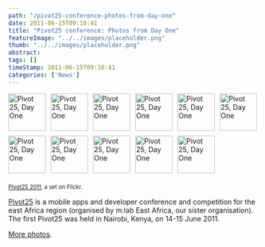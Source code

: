 ```yaml
---
path: "/pivot25-conference-photos-from-day-one" 
date: 2011-06-15T09:10:41 
title: "Pivot25 conference: Photos from Day One" 
featureImage: "../../images/placeholder.png" 
thumb: "../../images/placeholder.png" 
abstract:  
tags: [] 
timeStamp: 2011-06-15T09:10:41 
categories: ['News'] 
---
```


<div style="padding: 0;overflow: hidden;margin: 0;width: 500px"><a title="Pivot 25, Day One" href="http://www.flickr.com/photos/mlabsa/5834127382/in/set-72157626963218758/"><img style="padding: 0 10px 10px 0;width: 75px;height: 75px;float: left" src="http://farm3.static.flickr.com/2743/5834127382_22873dd20b_s.jpg" alt="Pivot 25, Day One" /></a><a title="Pivot 25, Day One" href="http://www.flickr.com/photos/mlabsa/5833573017/in/set-72157626963218758/"><img style="padding: 0 10px 10px 0;width: 75px;height: 75px;float: left" src="http://farm3.static.flickr.com/2603/5833573017_32003c6614_s.jpg" alt="Pivot 25, Day One" /></a><a title="Pivot 25, Day One" href="http://www.flickr.com/photos/mlabsa/5834127972/in/set-72157626963218758/"><img style="padding: 0 10px 10px 0;width: 75px;height: 75px;float: left" src="http://farm3.static.flickr.com/2776/5834127972_6c4132c52c_s.jpg" alt="Pivot 25, Day One" /></a><a title="Pivot 25, Day One" href="http://www.flickr.com/photos/mlabsa/5833573599/in/set-72157626963218758/"><img style="padding: 0 10px 10px 0;width: 75px;height: 75px;float: left" src="http://farm3.static.flickr.com/2721/5833573599_43bd44374a_s.jpg" alt="Pivot 25, Day One" /></a><a title="Pivot 25, Day One" href="http://www.flickr.com/photos/mlabsa/5834128754/in/set-72157626963218758/"><img style="padding: 0 10px 10px 0;width: 75px;height: 75px;float: left" src="http://farm3.static.flickr.com/2643/5834128754_6f622a5223_s.jpg" alt="Pivot 25, Day One" /></a><a title="Pivot 25, Day One" href="http://www.flickr.com/photos/mlabsa/5833574583/in/set-72157626963218758/"><img style="padding: 0 0 10px 0;width: 75px;height: 75px;float: left" src="http://farm4.static.flickr.com/3138/5833574583_81aa055e3f_s.jpg" alt="Pivot 25, Day One" /></a><br />
<a title="Pivot 25, Day One" href="http://www.flickr.com/photos/mlabsa/5833575003/in/set-72157626963218758/"><img style="padding: 0 10px 10px 0;width: 75px;height: 75px;float: left" src="http://farm3.static.flickr.com/2738/5833575003_3092ae9842_s.jpg" alt="Pivot 25, Day One" /></a><a title="Pivot 25, Day One" href="http://www.flickr.com/photos/mlabsa/5833575535/in/set-72157626963218758/"><img style="padding: 0 10px 10px 0;width: 75px;height: 75px;float: left" src="http://farm3.static.flickr.com/2723/5833575535_2507707693_s.jpg" alt="Pivot 25, Day One" /></a><a title="Pivot 25, Day One" href="http://www.flickr.com/photos/mlabsa/5833576035/in/set-72157626963218758/"><img style="padding: 0 10px 10px 0;width: 75px;height: 75px;float: left" src="http://farm6.static.flickr.com/5064/5833576035_4d261819e8_s.jpg" alt="Pivot 25, Day One" /></a><a title="Pivot 25, Day One" href="http://www.flickr.com/photos/mlabsa/5834131606/in/set-72157626963218758/"><img style="padding: 0 10px 10px 0;width: 75px;height: 75px;float: left" src="http://farm6.static.flickr.com/5184/5834131606_081f590c0f_s.jpg" alt="Pivot 25, Day One" /></a><a title="Pivot 25, Day One" href="http://www.flickr.com/photos/mlabsa/5833577503/in/set-72157626963218758/"><img style="padding: 0 10px 10px 0;width: 75px;height: 75px;float: left" src="http://farm4.static.flickr.com/3002/5833577503_c382ec068c_s.jpg" alt="Pivot 25, Day One" /></a></div>
<div style="font-size: 0.8em;margin-top: 0px;margin-bottom: 5px">
<p><a href="http://www.flickr.com/photos/mlabsa/sets/72157626963218758/">Pivot25 2011</a>, a set on Flickr.</p>
</div>
<p><a href="http://pivot25.com/">Pivot25</a> is a mobile apps and developer conference and competition for the east Africa region (organised by m:lab East Africa, our sister organisation). The first Pivot25 was held in Nairobi, Kenya, on 14-15 June 2011.</p>
<p><a href="http://www.flickr.com/photos/mentalacrobatics/sets/72157626959638576/">More photos</a>.</p>
